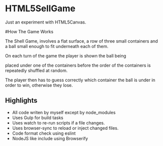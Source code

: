 # HTML5SellGame
Just an experiment with HTML5Canvas.

#How The Game Works

The Shell Game, involves a flat surface, a row of three small containers and a ball small enough to fit underneath each of them.

On each turn of the game the player is shown the ball being

placed under one of the containers before the order of the containers is repeatedly shuffled at random.

The player then has to guess correctly which container the ball is under in order to win, otherwise they lose.

## Highlights
* All code writen by myself except by node_modules
* Uses Gulp for build tasks
* Uses watch to re-run scripts if a file changes.
* Uses browser-sync to reload or inject changed files.
* Code format check using eslint
* NodeJS like include using Browserify